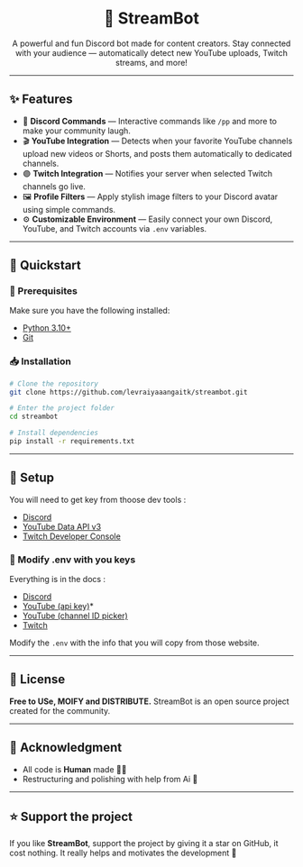 <h1 align="center">🎥 StreamBot</h1>

<p align="center">
  A powerful and fun Discord bot made for content creators.  
  Stay connected with your audience — automatically detect new YouTube uploads, Twitch streams, and more!  
</p>

---

## ✨ Features

- 🤖 **Discord Commands** — Interactive commands like `/pp` and more to make your community laugh.  
- 🎬 **YouTube Integration** — Detects when your favorite YouTube channels upload new videos or Shorts, and posts them automatically to dedicated channels.  
- 🟣 **Twitch Integration** — Notifies your server when selected Twitch channels go live.  
- 🖼️ **Profile Filters** — Apply stylish image filters to your Discord avatar using simple commands.  
- ⚙️ **Customizable Environment** — Easily connect your own Discord, YouTube, and Twitch accounts via `.env` variables.  

---

## 🚀 Quickstart

### 🧩 Prerequisites

Make sure you have the following installed:

- [Python 3.10+](https://www.python.org/downloads/)
- [Git](https://git-scm.com/)

### 📥 Installation

```bash
# Clone the repository
git clone https://github.com/levraiyaaangaitk/streambot.git

# Enter the project folder
cd streambot

# Install dependencies
pip install -r requirements.txt
```

---

## 🔧 Setup

You will need to get key from thoose dev tools :
- [Discord](https://discord.com/developers/applications)
- [YouTube Data API v3](https://console.cloud.google.com/apis/library/youtube.googleapis.com)
- [Twitch Developer Console](https://dev.twitch.tv/console)

### 📲 Modify **.env** with you keys

Everything is in the docs :
- [Discord](https://discord.com/developers/docs/intro)
- [YouTube (api key)](https://developers.google.com/youtube/?hl=fr)*
- [YouTube (channel ID picker)](https://commentpicker.com/youtube-channel-id.php)
- [Twitch](https://dev.twitch.tv/docs)

Modify the `.env` with the info that you will copy from those website.

---

## 📜 License

**Free to USe, MOIFY and DISTRIBUTE.**
StreamBot is an open source project created for the community.

---

## 🧠 Acknowledgment

- All code is **Human** made 🧑‍💻
- Restructuring and polishing with help from Ai 🤖

---

## ⭐ Support the project

If you like **StreamBot**, support the project by giving it a star on GitHub, it cost nothing.
It really helps and motivates the development 💖

